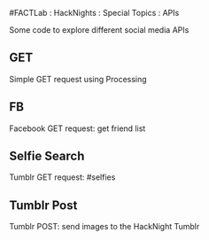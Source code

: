 #FACTLab : HackNights : Special Topics : APIs

Some code to explore different social media APIs

## GET
Simple GET request using Processing

## FB
Facebook GET request: get friend list

## Selfie Search
Tumblr GET request: #selfies

## Tumblr Post
Tumblr POST: send images to the HackNight Tumblr

